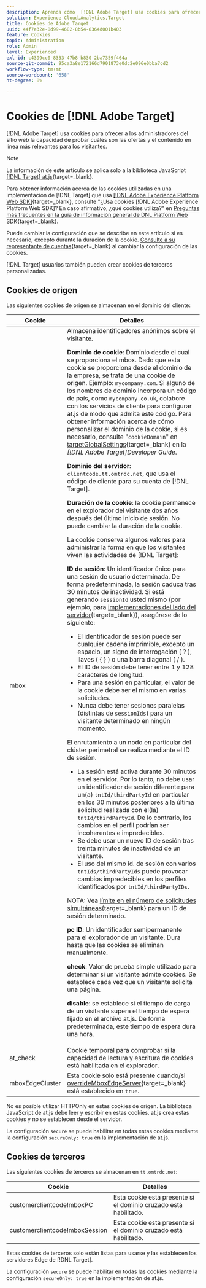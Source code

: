 ```yaml
---
description: Aprenda cómo  [!DNL Adobe Target] usa cookies para ofrecer a los administradores del sitio web la capacidad de probar cuáles son las ofertas y el contenido en línea más relevantes para los visitantes.
solution: Experience Cloud,Analytics,Target
title: Cookies de Adobe Target
uuid: 44f7e32e-8d99-4682-8b54-8364d001b403
feature: Cookies
topic: Administration
role: Admin
level: Experienced
exl-id: c4399cc0-8333-47b8-b830-2ba7359f464a
source-git-commit: 95ca3a8e172166d7901873e0dc2e096e0bba7cd2
workflow-type: tm+mt
source-wordcount: '658'
ht-degree: 8%

---
```


# Cookies de [!DNL Adobe Target]

[!DNL Adobe Target] usa cookies para ofrecer a los administradores del sitio web la capacidad de probar cuáles son las ofertas y el contenido en línea más relevantes para los visitantes.

>[!NOTE]
>
>La información de este artículo se aplica solo a la biblioteca JavaScript [[!DNL Target] at.js](https://experienceleague.adobe.com/docs/target-dev/developer/client-side/at-js-implementation/functions-overview/targetglobalsettings.html){target=_blank}.
>
>Para obtener información acerca de las cookies utilizadas en una implementación de [!DNL Target] que usa [[!DNL Adobe Experience Platform Web SDK]](https://experienceleague.adobe.com/docs/experience-platform/edge/home.html){target=_blank}, consulte &quot;¿Usa cookies [!DNL Adobe Experience Platform Web SDK]? En caso afirmativo, ¿qué cookies utiliza?&quot; en [Preguntas más frecuentes en la guía de información general de DNL Platform Web SDK](https://experienceleague.adobe.com/docs/experience-platform/edge/web-sdk-faq.html){target=_blank}.
>
>Puede cambiar la configuración que se describe en este artículo si es necesario, excepto durante la duración de la cookie. [Consulte a su representante de cuentas](https://experienceleague.adobe.com/docs/target/using/cmp-resources-and-contact-information.html){target=_blank} al cambiar la configuración de las cookies.
>
>[!DNL Target] usuarios también pueden crear cookies de terceros personalizadas.

## Cookies de origen

Las siguientes cookies de origen se almacenan en el dominio del cliente:

| Cookie | Detalles |
| --- | --- |
| mbox | Almacena identificadores anónimos sobre el visitante.<P>**Dominio de cookie**: Dominio desde el cual se proporciona el mbox. Dado que esta cookie se proporciona desde el dominio de la empresa, se trata de una cookie de origen. Ejemplo: `mycompany.com`. Si alguno de los nombres de dominio incorpora un código de país, como `mycompany.co.uk`, colabore con los servicios de cliente para configurar at.js de modo que admita este código. Para obtener información acerca de cómo personalizar el dominio de la cookie, si es necesario, consulte &quot;`cookieDomain`&quot; en [targetGlobalSettings](https://experienceleague.adobe.com/docs/target-dev/developer/client-side/at-js-implementation/functions-overview/targetglobalsettings.html){target=_blank} en la *[!DNL Adobe Target]Developer Guide*.<P>**Dominio del servidor**: `clientcode.tt.omtrdc.net`, que usa el código de cliente para su cuenta de [!DNL Target].<P>**Duración de la cookie**: la cookie permanece en el explorador del visitante dos años después del último inicio de sesión. No puede cambiar la duración de la cookie.<P>La cookie conserva algunos valores para administrar la forma en que los visitantes viven las actividades de [!DNL Target]:<P>**ID de sesión**: Un identificador único para una sesión de usuario determinada. De forma predeterminada, la sesión caduca tras 30 minutos de inactividad. Si está generando `sessionId` usted mismo (por ejemplo, para [implementaciones del lado del servidor](https://experienceleague.adobe.com/docs/target-dev/developer/server-side/server-side-overview.html){target=_blank}), asegúrese de lo siguiente:<ul><li>El identificador de sesión puede ser cualquier cadena imprimible, excepto un espacio, un signo de interrogación ( ? ), llaves ( { } ) o una barra diagonal ( / ).</li><li>El ID de sesión debe tener entre 1 y 128 caracteres de longitud.</li><li>Para una sesión en particular, el valor de la cookie debe ser el mismo en varias solicitudes.</li><li>Nunca debe tener sesiones paralelas (distintas de `sessionIds`) para un visitante determinado en ningún momento.</li></ul>El enrutamiento a un nodo en particular del clúster perimetral se realiza mediante el ID de sesión.<ul><li>La sesión está activa durante 30 minutos en el servidor. Por lo tanto, no debe usar un identificador de sesión diferente para un(a) `tntId/thirdPartyId` en particular en los 30 minutos posteriores a la última solicitud realizada con el(la) `tntId/thirdPartyId`. De lo contrario, los cambios en el perfil podrían ser incoherentes e impredecibles.</li><li>Se debe usar un nuevo ID de sesión tras treinta minutos de inactividad de un visitante.</li><li>El uso del mismo id. de sesión con varios `tntIds/thirdPartyIds` puede provocar cambios impredecibles en los perfiles identificados por `tntId/thirdPartyIDs`.</li></ul>NOTA: Vea [límite en el número de solicitudes simultáneas](https://experienceleague.adobe.com/docs/target/using/troubleshoot/target-limits.html?lang=es#content-delivery){target=_blank} para un ID de sesión determinado.<P>**pc ID**: Un identificador semipermanente para el explorador de un visitante. Dura hasta que las cookies se eliminan manualmente.<P>**check**: Valor de prueba simple utilizado para determinar si un visitante admite cookies. Se establece cada vez que un visitante solicita una página.<P>**disable**: se establece si el tiempo de carga de un visitante supera el tiempo de espera fijado en el archivo at.js. De forma predeterminada, este tiempo de espera dura una hora. |
| at_check | Cookie temporal para comprobar si la capacidad de lectura y escritura de cookies está habilitada en el explorador. |
| mboxEdgeCluster | Esta cookie solo está presente cuando/si [overrideMboxEdgeServer](https://experienceleague.adobe.com/docs/target-dev/developer/client-side/at-js-implementation/functions-overview/targetglobalsettings.html){target=_blank} está establecido en `true`. |

No es posible utilizar HTTPOnly en estas cookies de origen. La biblioteca JavaScript de at.js debe leer y escribir en estas cookies. at.js crea estas cookies y no se establecen desde el servidor.

La configuración `secure` se puede habilitar en todas estas cookies mediante la configuración `secureOnly: true` en la implementación de at.js.

## Cookies de terceros

Las siguientes cookies de terceros se almacenan en `tt.omtrdc.net`:

| Cookie | Detalles |
| --- | --- |
| customerclientcode!mboxPC | Esta cookie está presente si el dominio cruzado está habilitado. |
| customerclientcode!mboxSession | Esta cookie está presente si el dominio cruzado está habilitado. |

Estas cookies de terceros solo están listas para usarse y las establecen los servidores Edge de [!DNL Target].

La configuración `secure` se puede habilitar en todas las cookies mediante la configuración `secureOnly: true` en la implementación de at.js.